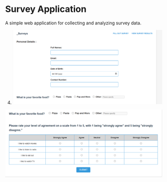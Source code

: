 #  Survey Application

A simple web application for collecting and analyzing survey data.





4. ![image alt](https://github.com/BenCityzen/mySurvey/blob/4815e487f76c8c9443236887d02d5b0b072ba4d7/Screenshot%202025-06-03%20115312.png)

![image alt](https://github.com/BenCityzen/mySurvey/blob/50f7d3b41a80fbd6d9e6a59234d77c81ad4d2d91/Screenshot%202025-06-03%20115331.png)
